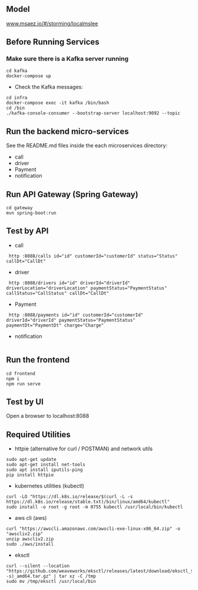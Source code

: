 # 

## Model
www.msaez.io/#/storming/localmslee

## Before Running Services
### Make sure there is a Kafka server running
```
cd kafka
docker-compose up
```
- Check the Kafka messages:
```
cd infra
docker-compose exec -it kafka /bin/bash
cd /bin
./kafka-console-consumer --bootstrap-server localhost:9092 --topic
```

## Run the backend micro-services
See the README.md files inside the each microservices directory:

- call
- driver
- Payment
- notification


## Run API Gateway (Spring Gateway)
```
cd gateway
mvn spring-boot:run
```

## Test by API
- call
```
 http :8088/calls id="id" customerId="customerId" status="Status" callDt="CallDt" 
```
- driver
```
 http :8088/drivers id="id" driverId="driverId" driverLocation="driverLocation" paymentStatus="PaymentStatus" callStatus="CallStatus" callDt="CallDt" 
```
- Payment
```
 http :8088/payments id="id" customerId="customerId" driverId="driverId" paymentStatus="PaymentStatus" paymentDt="PaymentDt" charge="Charge" 
```
- notification
```
```


## Run the frontend
```
cd frontend
npm i
npm run serve
```

## Test by UI
Open a browser to localhost:8088

## Required Utilities

- httpie (alternative for curl / POSTMAN) and network utils
```
sudo apt-get update
sudo apt-get install net-tools
sudo apt install iputils-ping
pip install httpie
```

- kubernetes utilities (kubectl)
```
curl -LO "https://dl.k8s.io/release/$(curl -L -s https://dl.k8s.io/release/stable.txt)/bin/linux/amd64/kubectl"
sudo install -o root -g root -m 0755 kubectl /usr/local/bin/kubectl
```

- aws cli (aws)
```
curl "https://awscli.amazonaws.com/awscli-exe-linux-x86_64.zip" -o "awscliv2.zip"
unzip awscliv2.zip
sudo ./aws/install
```

- eksctl 
```
curl --silent --location "https://github.com/weaveworks/eksctl/releases/latest/download/eksctl_$(uname -s)_amd64.tar.gz" | tar xz -C /tmp
sudo mv /tmp/eksctl /usr/local/bin
```

